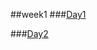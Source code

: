 ##week1
###[Day1](https://github.com/dolare/MercuryTraining/blob/master/Day1.md)

###[Day2](https://github.com/dolare/MercuryTraining/blob/master/Day2.md)
